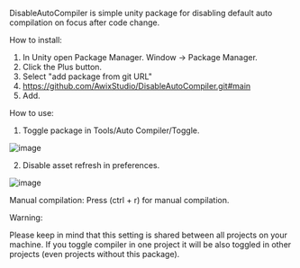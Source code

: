 DisableAutoCompiler is simple unity package for disabling default auto compilation on focus after code change.

How to install:
1. In Unity open Package Manager. Window -> Package Manager.
2. Click the Plus button.
3. Select "add package from git URL"
4. https://github.com/AwixStudio/DisableAutoCompiler.git#main
5. Add.

How to use:
1. Toggle package in Tools/Auto Compiler/Toggle.

![image](https://user-images.githubusercontent.com/29355013/222874762-d94c631a-c47c-49bd-98b7-cff1f94305aa.png)

2. Disable asset refresh in preferences.

![image](https://user-images.githubusercontent.com/29355013/222874819-f0e42526-3880-47e1-8e67-114100ab9b5a.png)

Manual compilation:
Press (ctrl + r) for manual compilation.

Warning:

Please keep in mind that this setting is shared between all projects on your machine. If you toggle compiler in one project it will be also toggled in other projects (even projects without this package).
